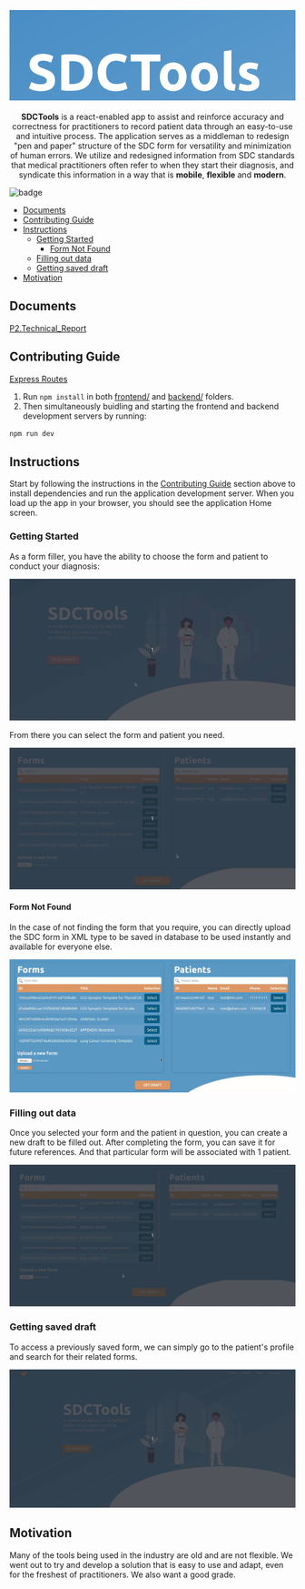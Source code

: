 
<p align="center">
<img alt="SDCTools Banner" src="docs/banner.png">
<br/>
<br/>
<strong>SDCTools</strong> is a react-enabled app to assist and reinforce accuracy and correctness for practitioners to record patient data through an easy-to-use and intuitive process. The application serves as a middleman to redesign "pen and paper" structure of the SDC form for versatility and minimization of human errors. We utilize and redesigned information from SDC standards that medical practitioners often refer to when they start their diagnosis, and syndicate this information in a way that is <strong>mobile</strong>, <strong>flexible</strong> and <strong>modern</strong>.
</p>

![badge](https://github.com/csc302-spring-2020/proj-FakeBirds/workflows/Node.js%20CI/badge.svg)

- [Documents](#documents)
- [Contributing Guide](#contributing-guide)
- [Instructions](#instructions)
  - [Getting Started](#getting-started)
    - [Form Not Found](#form-not-found)
  - [Filling out data](#filling-out-data)
  - [Getting saved draft](#getting-saved-draft)
- [Motivation](#motivation)

## Documents

[P2.Technical_Report](./docs/phase2/product.md)

## Contributing Guide

[Express Routes](docs/routes.md)

1. Run `npm install` in both [frontend/](/frontend/) and [backend/](/backend/) folders.
2. Then simultaneously buidling and starting the frontend and backend development servers by running:

```bash
npm run dev
```

## Instructions

Start by following the instructions in the [Contributing Guide](#Contributing_Guide) section above to install dependencies and run the application development server. When you load up the app in your browser, you should see the application Home screen.

### Getting Started

As a form filler, you have the ability to choose the form and patient to conduct your diagnosis:

![Home](docs/home.gif)

From there you can select the form and patient you need.

![Picking](docs/picking.gif)

#### Form Not Found

In the case of not finding the form that you require, you can directly upload the SDC form in XML type to be saved in database to be used instantly and available for everyone else.

![Upload](docs/upload.gif)

### Filling out data

Once you selected your form and the patient in question, you can create a new draft to be filled out. After completing the form, you can save it for future references. And that particular form will be associated with 1 patient.

![Saving](docs/Saving.gif)

### Getting saved draft 

To access a previously saved form, we can simply go to the patient's profile and search for their related forms.

![Get saved draft](docs/savedForm.gif)

## Motivation

Many of the tools being used in the industry are old and are not flexible. We went out to try and develop a solution that is easy to use and adapt, even for the freshest of practitioners. We also want a good grade. 
